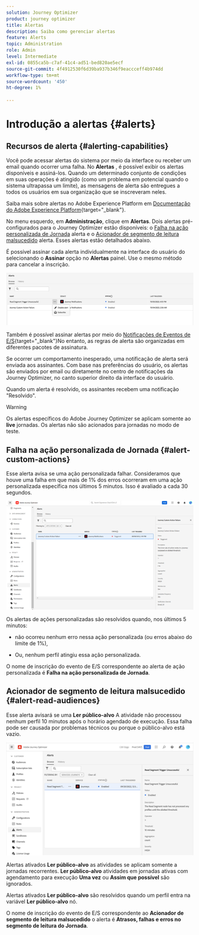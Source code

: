 ```yaml
---
solution: Journey Optimizer
product: journey optimizer
title: Alertas
description: Saiba como gerenciar alertas
feature: Alerts
topic: Administration
role: Admin
level: Intermediate
exl-id: 0855ca5b-c7af-41c4-ad51-bed820ae5ecf
source-git-commit: 4f4912530f6d39ba937b346f9eaccceff4b974dd
workflow-type: tm+mt
source-wordcount: '450'
ht-degree: 1%

---
```


# Introdução a alertas {#alerts}

## Recursos de alerta {#alerting-capabilities}

Você pode acessar alertas do sistema por meio da interface ou receber um email quando ocorrer uma falha. No **Alertas** , é possível exibir os alertas disponíveis e assiná-los. Quando um determinado conjunto de condições em suas operações é atingido (como um problema em potencial quando o sistema ultrapassa um limite), as mensagens de alerta são entregues a todos os usuários em sua organização que se inscreveram neles.

<!--These messages can repeat over a pre-defined time interval until the alert has been resolved.-->

Saiba mais sobre alertas no Adobe Experience Platform em [Documentação do Adobe Experience Platform](https://experienceleague.adobe.com/docs/experience-platform/observability/alerts/overview.html?lang=pt-BR){target="_blank"}.

No menu esquerdo, em **Administração**, clique em **Alertas**. Dois alertas pré-configurados para o Journey Optimizer estão disponíveis: o [Falha na ação personalizada de Jornada](#alert-custom-actions) alerta e o [Acionador de segmento de leitura malsucedido](#alert-read-audiences) alerta. Esses alertas estão detalhados abaixo.

É possível assinar cada alerta individualmente na interface do usuário do selecionando o **Assinar** opção no **Alertas** painel. Use o mesmo método para cancelar a inscrição.

![](assets/alert-subscribe.png)

Também é possível assinar alertas por meio do [Notificações de Eventos de E/S](https://experienceleague.adobe.com/docs/experience-platform/observability/alerts/subscribe.html){target="_blank"}No entanto, as regras de alerta são organizadas em diferentes pacotes de assinatura.

Se ocorrer um comportamento inesperado, uma notificação de alerta será enviada aos assinantes. Com base nas preferências do usuário, os alertas são enviados por email ou diretamente no centro de notificações da Journey Optimizer, no canto superior direito da interface do usuário.

Quando um alerta é resolvido, os assinantes recebem uma notificação &quot;Resolvido&quot;.

>[!WARNING]
>
>Os alertas específicos do Adobe Journey Optimizer se aplicam somente ao **live** jornadas. Os alertas não são acionados para jornadas no modo de teste.

## Falha na ação personalizada de Jornada {#alert-custom-actions}

Esse alerta avisa se uma ação personalizada falhar. Consideramos que houve uma falha em que mais de 1% dos erros ocorreram em uma ação personalizada específica nos últimos 5 minutos. Isso é avaliado a cada 30 segundos.

![](assets/alerts-custom-action.png)

Os alertas de ações personalizadas são resolvidos quando, nos últimos 5 minutos:

* não ocorreu nenhum erro nessa ação personalizada (ou erros abaixo do limite de 1%),

* Ou, nenhum perfil atingiu essa ação personalizada.

O nome de inscrição do evento de E/S correspondente ao alerta de ação personalizada é **Falha na ação personalizada de Jornada**.

## Acionador de segmento de leitura malsucedido {#alert-read-audiences}

Esse alerta avisará se uma **Ler público-alvo** A atividade não processou nenhum perfil 10 minutos após o horário agendado de execução. Essa falha pode ser causada por problemas técnicos ou porque o público-alvo está vazio.

![](assets/alerts1.png)

Alertas ativados **Ler público-alvo** as atividades se aplicam somente a jornadas recorrentes. **Ler público-alvo** atividades em jornadas ativas com agendamento para execução **Uma vez** ou **Assim que possível** são ignorados.

Alertas ativados **Ler público-alvo** são resolvidos quando um perfil entra na variável **Ler público-alvo** nó.

O nome de inscrição do evento de E/S correspondente ao **Acionador de segmento de leitura malsucedido** o alerta é **Atrasos, falhas e erros no segmento de leitura do Jornada**.

